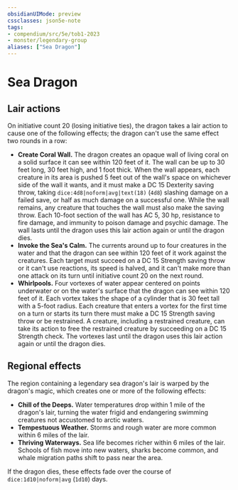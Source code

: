 ```yaml
---
obsidianUIMode: preview
cssclasses: json5e-note
tags:
- compendium/src/5e/tob1-2023
- monster/legendary-group
aliases: ["Sea Dragon"]
---
```

# Sea Dragon

## Lair actions


On initiative count 20 (losing initiative ties), the dragon takes a lair action to cause one of the following effects; the dragon can't use the same effect two rounds in a row:

- **Create Coral Wall.** The dragon creates an opaque wall of living coral on a solid surface it can see within 120 feet of it. The wall can be up to 30 feet long, 30 feet high, and 1 foot thick. When the wall appears, each creature in its area is pushed 5 feet out of the wall's space on whichever side of the wall it wants, and it must make a DC 15 Dexterity saving throw, taking `dice:4d8|noform|avg|text(18)` (`4d8`) slashing damage on a failed save, or half as much damage on a successful one. While the wall remains, any creature that touches the wall must also make the saving throw. Each 10-foot section of the wall has AC 5, 30 hp, resistance to fire damage, and immunity to poison damage and psychic damage. The wall lasts until the dragon uses this lair action again or until the dragon dies.  
- **Invoke the Sea's Calm.** The currents around up to four creatures in the water and that the dragon can see within 120 feet of it work against the creatures. Each target must succeed on a DC 15 Strength saving throw or it can't use reactions, its speed is halved, and it can't make more than one attack on its turn until initiative count 20 on the next round.  
- **Whirlpools.** Four vortexes of water appear centered on points underwater or on the water's surface that the dragon can see within 120 feet of it. Each vortex takes the shape of a cylinder that is 30 feet tall with a 5-foot radius. Each creature that enters a vortex for the first time on a turn or starts its turn there must make a DC 15 Strength saving throw or be restrained. A creature, including a restrained creature, can take its action to free the restrained creature by succeeding on a DC 15 Strength check. The vortexes last until the dragon uses this lair action again or until the dragon dies.  

## Regional effects


The region containing a legendary sea dragon's lair is warped by the dragon's magic, which creates one or more of the following effects:

- **Chill of the Deeps.** Water temperatures drop within 1 mile of the dragon's lair, turning the water frigid and endangering swimming creatures not accustomed to arctic waters.  
- **Tempestuous Weather.** Storms and rough water are more common within 6 miles of the lair.  
- **Thriving Waterways.** Sea life becomes richer within 6 miles of the lair. Schools of fish move into new waters, sharks become common, and whale migration paths shift to pass near the area.  

If the dragon dies, these effects fade over the course of `dice:1d10|noform|avg` (`1d10`) days.